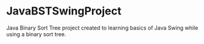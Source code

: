 # JavaBSTSwingProject
Java Binary Sort Tree project created to learning basics of Java Swing while using a binary sort tree. 
